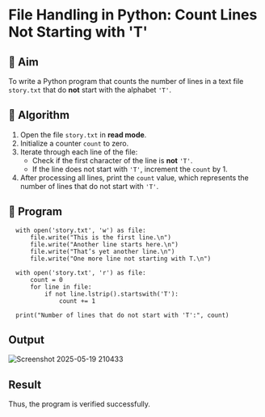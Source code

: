 # File Handling in Python: Count Lines Not Starting with 'T'

## 🎯 Aim
To write a Python program that counts the number of lines in a text file `story.txt` that do **not** start with the alphabet `'T'`.

## 🧠 Algorithm
1. Open the file `story.txt` in **read mode**.
2. Initialize a counter `count` to zero.
3. Iterate through each line of the file:
   - Check if the first character of the line is **not** `'T'`.
   - If the line does not start with `'T'`, increment the `count` by 1.
4. After processing all lines, print the `count` value, which represents the number of lines that do not start with `'T'`.

## 🧾 Program
      with open('story.txt', 'w') as file:
          file.write("This is the first line.\n")
          file.write("Another line starts here.\n")
          file.write("That’s yet another line.\n")
          file.write("One more line not starting with T.\n")
      
      with open('story.txt', 'r') as file:
          count = 0  
          for line in file:
              if not line.lstrip().startswith('T'):
                  count += 1  
      
      print("Number of lines that do not start with 'T':", count)

## Output
![Screenshot 2025-05-19 210433](https://github.com/user-attachments/assets/fd6821ca-727f-4737-8828-3b64df7f1ab4)

## Result
Thus, the program is verified successfully.
